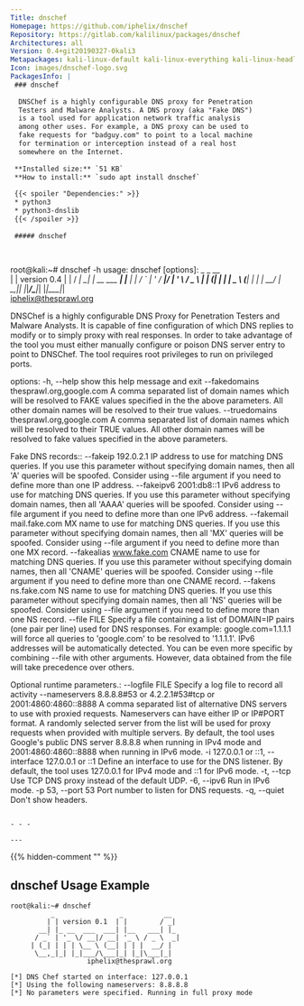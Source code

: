 ```yaml
---
Title: dnschef
Homepage: https://github.com/iphelix/dnschef
Repository: https://gitlab.com/kalilinux/packages/dnschef
Architectures: all
Version: 0.4+git20190327-0kali3
Metapackages: kali-linux-default kali-linux-everything kali-linux-headless kali-linux-large kali-tools-sniffing-spoofing kali-tools-windows-resources 
Icon: images/dnschef-logo.svg
PackagesInfo: |
 ### dnschef
 
  DNSChef is a highly configurable DNS proxy for Penetration
  Testers and Malware Analysts. A DNS proxy (aka "Fake DNS")
  is a tool used for application network traffic analysis
  among other uses. For example, a DNS proxy can be used to
  fake requests for "badguy.com" to point to a local machine
  for termination or interception instead of a real host
  somewhere on the Internet.
 
 **Installed size:** `51 KB`  
 **How to install:** `sudo apt install dnschef`  
 
 {{< spoiler "Dependencies:" >}}
 * python3
 * python3-dnslib
 {{< /spoiler >}}
 
 ##### dnschef
 
 
 ```
 root@kali:~# dnschef -h
 usage: dnschef [options]:
           _                _          __  
          | | version 0.4  | |        / _| 
        __| |_ __  ___  ___| |__   ___| |_ 
       / _` | '_ \/ __|/ __| '_ \ / _ \  _|
      | (_| | | | \__ \ (__| | | |  __/ |  
       \__,_|_| |_|___/\___|_| |_|\___|_|  
                    iphelix@thesprawl.org  
 
 DNSChef is a highly configurable DNS Proxy for Penetration Testers and Malware
 Analysts. It is capable of fine configuration of which DNS replies to modify
 or to simply proxy with real responses. In order to take advantage of the tool
 you must either manually configure or poison DNS server entry to point to
 DNSChef. The tool requires root privileges to run on privileged ports.
 
 options:
   -h, --help            show this help message and exit
   --fakedomains thesprawl.org,google.com
                         A comma separated list of domain names which will be
                         resolved to FAKE values specified in the the above
                         parameters. All other domain names will be resolved to
                         their true values.
   --truedomains thesprawl.org,google.com
                         A comma separated list of domain names which will be
                         resolved to their TRUE values. All other domain names
                         will be resolved to fake values specified in the above
                         parameters.
 
 Fake DNS records::
   --fakeip 192.0.2.1    IP address to use for matching DNS queries. If you use
                         this parameter without specifying domain names, then
                         all 'A' queries will be spoofed. Consider using --file
                         argument if you need to define more than one IP
                         address.
   --fakeipv6 2001:db8::1
                         IPv6 address to use for matching DNS queries. If you
                         use this parameter without specifying domain names,
                         then all 'AAAA' queries will be spoofed. Consider
                         using --file argument if you need to define more than
                         one IPv6 address.
   --fakemail mail.fake.com
                         MX name to use for matching DNS queries. If you use
                         this parameter without specifying domain names, then
                         all 'MX' queries will be spoofed. Consider using
                         --file argument if you need to define more than one MX
                         record.
   --fakealias www.fake.com
                         CNAME name to use for matching DNS queries. If you use
                         this parameter without specifying domain names, then
                         all 'CNAME' queries will be spoofed. Consider using
                         --file argument if you need to define more than one
                         CNAME record.
   --fakens ns.fake.com  NS name to use for matching DNS queries. If you use
                         this parameter without specifying domain names, then
                         all 'NS' queries will be spoofed. Consider using
                         --file argument if you need to define more than one NS
                         record.
   --file FILE           Specify a file containing a list of DOMAIN=IP pairs
                         (one pair per line) used for DNS responses. For
                         example: google.com=1.1.1.1 will force all queries to
                         'google.com' to be resolved to '1.1.1.1'. IPv6
                         addresses will be automatically detected. You can be
                         even more specific by combining --file with other
                         arguments. However, data obtained from the file will
                         take precedence over others.
 
 Optional runtime parameters.:
   --logfile FILE        Specify a log file to record all activity
   --nameservers 8.8.8.8#53 or 4.2.2.1#53#tcp or 2001:4860:4860::8888
                         A comma separated list of alternative DNS servers to
                         use with proxied requests. Nameservers can have either
                         IP or IP#PORT format. A randomly selected server from
                         the list will be used for proxy requests when provided
                         with multiple servers. By default, the tool uses
                         Google's public DNS server 8.8.8.8 when running in
                         IPv4 mode and 2001:4860:4860::8888 when running in
                         IPv6 mode.
   -i 127.0.0.1 or ::1, --interface 127.0.0.1 or ::1
                         Define an interface to use for the DNS listener. By
                         default, the tool uses 127.0.0.1 for IPv4 mode and ::1
                         for IPv6 mode.
   -t, --tcp             Use TCP DNS proxy instead of the default UDP.
   -6, --ipv6            Run in IPv6 mode.
   -p 53, --port 53      Port number to listen for DNS requests.
   -q, --quiet           Don't show headers.
 ```
 
 - - -
 
---
```

{{% hidden-comment "<!--Do not edit anything above this line-->" %}}

## dnschef Usage Example

```
root@kali:~# dnschef
          _                _          __
         | | version 0.1  | |        / _|
       __| |_ __  ___  ___| |__   ___| |_
      / _` | '_ \/ __|/ __| '_ \ / _ \  _|
     | (_| | | | \__ \ (__| | | |  __/ |
      \__,_|_| |_|___/\___|_| |_|\___|_|
                   iphelix@thesprawl.org

[*] DNS Chef started on interface: 127.0.0.1
[*] Using the following nameservers: 8.8.8.8
[*] No parameters were specified. Running in full proxy mode
```

